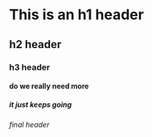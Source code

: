 # This is an h1 header
## h2 header
### h3 header
#### do we really need more
##### it just keeps going
###### final header
